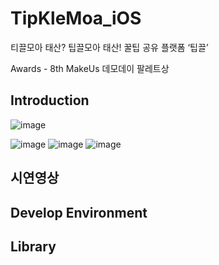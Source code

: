# TipKleMoa_iOS

티끌모아 태산? 팁끌모아 태산! 꿀팁 공유 플랫폼 ‘팁끌’

Awards - 8th MakeUs 데모데이 팔레트상

## Introduction
![image](https://user-images.githubusercontent.com/37764504/129726010-3ba3d417-9789-426e-bf73-cf7116619dbd.png)

![image](https://user-images.githubusercontent.com/37764504/129726081-51710691-eef6-43f5-bedd-ffbc1e990859.png)
![image](https://user-images.githubusercontent.com/37764504/129726117-edd6a925-252c-4825-ba24-794aa6c6ec07.png)
![image](https://user-images.githubusercontent.com/37764504/129726123-58bc395f-e53a-4202-8c77-8499c6d4a283.png)


## 시연영상


## Develop Environment

## Library

